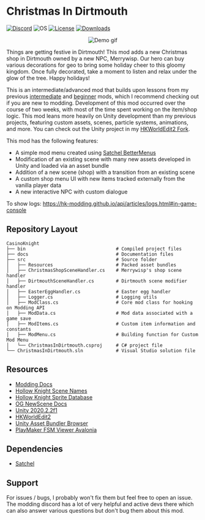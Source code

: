 # Christmas In Dirtmouth

[![Discord](https://img.shields.io/discord/879125729936298015.svg?logo=discord&logoColor=white&logoWidth=20&labelColor=7289DA&label=Discord&color=17cf48)](https://discord.gg/F6Y5TeFQ8j) ![OS](https://img.shields.io/badge/os-windows-blue) [![License](https://img.shields.io/badge/license-MIT-green)](./LICENSE) [![Downloads](https://img.shields.io/github/downloads/AbsoluteStratos/ChristmasInDirtmouth/total
)](https://github.com/AbsoluteStratos/ChristmasInDirtmouth/releases)

<p align="center">
  <img src="https://github.com/AbsoluteStratos/ChristmasInDirtmouth/blob/main/docs/demo_small.gif" alt="Demo gif"/>
</p>

Things are getting festive in Dirtmouth!
This mod adds a new Christmas shop in Dirtmouth owned by a new NPC, Merrywisp.
Our hero can buy various decorations for geo to bring some holiday cheer to this gloomy kingdom.
Once fully decorated, take a moment to listen and relax under the glow of the tree.
Happy holidays!

This is an intermediate/advanced mod that builds upon lessons from my previous [intermediate](https://github.com/AbsoluteStratos/CasinoKnight) and [beginner](https://github.com/AbsoluteStratos/FartKnight) mods, which I recommend checking out if you are new to modding.
Development of this mod occurred over the course of two weeks, with most of the time spent working on the item/shop logic.
This mod leans more heavily on Unity development than my previous projects, featuring custom assets, scenes, particle systems, animations, and more.
You can check out the Unity project in my [HKWorldEdit2 Fork](https://github.com/AbsoluteStratos/HKWorldEdit2/tree/stratos/ChristmasInDirtmouth/Assets/ChristmasInDirtmouth).

This mod has the following features:

- A simple mod menu created using [Satchel BetterMenus](https://prashantmohta.github.io/ModdingDocs/Satchel/BetterMenus/better-menus.html)
- Modification of an existing scene with many new assets developed in Unity and loaded via an asset bundle
- Addition of a new scene (shop) with a transition from an existing scene
- A custom shop menu UI with new items tracked externally from the vanilla player data
- A new interactive NPC with custom dialogue

To show logs:
https://hk-modding.github.io/api/articles/logs.html#in-game-console

## Repository Layout

```
CasinoKnight
├── bin                                 # Compiled project files
├── docs                                # Documentation files
├── src                                 # Source folder
│   ├── Resources                       # Packed asset bundles
│   ├── ChristmasShopSceneHandler.cs    # Merrywisp's shop scene handler
│   ├── DirtmouthSceneHandler.cs        # Dirtmouth scene modifier handler
│   ├── EasterEggHandler.cs             # Easter egg handler
│   ├── Logger.cs                       # Logging utils
│   ├── ModClass.cs                     # Core mod class for hooking on Modding API
│   ├── ModData.cs                      # Mod data associated with a game save
│   ├── ModItems.cs                     # Custom item information and constants
│   ├── ModMenu.cs                      # Building function for Custom Mod Menu
│   └── ChristmasInDirtmouth.csproj     # C# project file
└── ChristmasInDirtmouth.sln            # Visual Studio solution file
```

## Resources

- [Modding Docs](https://prashantmohta.github.io/ModdingDocs/)
- [Hollow Knight Scene Names](https://drive.google.com/drive/folders/1VwVbCjU8uPV4V3cDu_Tr1TgEs01hMSFr)
- [Hollow Knight Sprite Database](https://drive.google.com/drive/folders/1lx02_w9TFTYdR3aggI1gbXcLr69roaNV)
- [OG NewScene Docs](https://radiance.synthagen.net/apidocs/_images/NewScene.html)
- [Unity 2020.2.2f1](https://unity.com/releases/editor/archive)
- [HKWorldEdit2](https://github.com/nesrak1/HKWorldEdit2)
- [Unity Asset Bundler Browser](https://github.com/Unity-Technologies/AssetBundles-Browser)
- [PlayMaker FSM Viewer Avalonia](https://github.com/nesrak1/FSMViewAvalonia)

## Dependencies

- [Satchel](https://github.com/PrashantMohta/Satchel/)

## Support

For issues / bugs, I probably won't fix them but feel free to open an issue.
The modding discord has a lot of very helpful and active devs there which can also answer various questions but don't bug them about this mod.